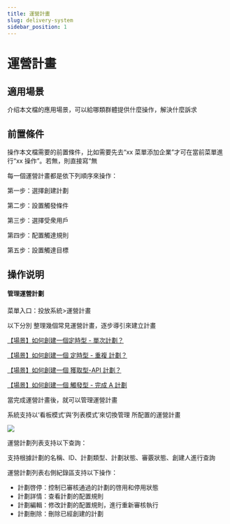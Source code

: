 ```yaml
---
title: 運營計畫
slug: delivery-system
sidebar_position: 1
---
```



# 運營計畫

## 適用場景

介绍本文檔的應用場景，可以給哪類群體提供什麼操作，解決什麼訴求

## 前置條件

操作本文檔需要的前置條件，比如需要先去“xx 菜單添加企業”才可在當前菜單進行“xx 操作”。若無，則直接寫“無

每一個運營計畫都是依下列順序來操作：

第一步：選擇創建計劃

第二步：設置觸發條件

第三步：選擇受衆用戶

第四步：配置觸達規則

第五步：設置觸達目標

## 操作说明

#### 管理運營計劃

菜單入口：投放系統&gt;運營計畫

以下分別 整理幾個常見運營計畫，逐步導引來建立計畫

[【場景】如何創建一個定時型 - 單次計劃？](/Gicdw3YEtiDhLYkyLC6cLx79njb) 

[【場景】如何創建一個 定時型 - 重複 計劃？](/P0E9wXWm4iGRLEkDSX1chq9Jnuh) 

[【場景】如何創建一個 獲取型-API 計劃？](/EPH5wRfGhidNKDkJQi6cYwE3nvS) 

[【場景】如何創建一個 觸發型 - 完成 A 計劃](/ZYDewLFtuidmgjkzwEBcJvcln5d) 

當完成運營計畫後，就可以管理運營計畫

系統支持以‘看板模式’與‘列表模式’來切換管理 所配置的運營計畫

<img src="/assets/IpQJbWtfcoED4Lx3Z78cfEuJnAK.png" src-width="3074" src-height="1584" align="center"/>

運營計劃列表支持以下查詢：

支持根據計劃的名稱、ID、計劃類型、計劃狀態、審覈狀態、創建人進行查詢

運營計劃列表右側紀錄區支持以下操作：

- 計劃啓停：控制已審核通過的計劃的啓用和停用狀態
- 計劃詳情：查看計劃的配置規則
- 計劃編輯：修改計劃的配置規則，進行重新審核執行
- 計劃刪除：刪除已經創建的計劃

